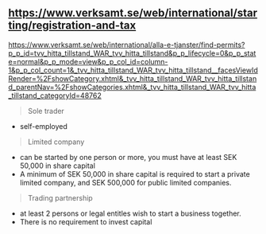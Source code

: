## https://www.verksamt.se/web/international/starting/registration-and-tax

https://www.verksamt.se/web/international/alla-e-tjanster/find-permits?p_p_id=tvv_hitta_tillstand_WAR_tvv_hitta_tillstand&p_p_lifecycle=0&p_p_state=normal&p_p_mode=view&p_p_col_id=column-1&p_p_col_count=1&_tvv_hitta_tillstand_WAR_tvv_hitta_tillstand__facesViewIdRender=%2FshowCategory.xhtml&_tvv_hitta_tillstand_WAR_tvv_hitta_tillstand_parentNav=%2FshowCategories.xhtml&_tvv_hitta_tillstand_WAR_tvv_hitta_tillstand_categoryId=48762



> Sole trader
- self-employed<br/>

> Limited company
- can be started by one person or more, you must have at least SEK 50,000 in share capital<br/>
- A minimum of SEK 50,000 in share capital is required to start a private limited company, and SEK 500,000 for public limited companies.

> Trading partnership
- at least 2 persons or legal entitles wish to start a business together.<br/>
- There is no requirement to invest capital
